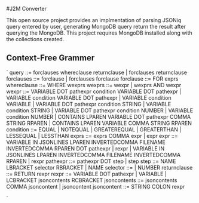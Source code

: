#J2M Converter

This open source project provides an implmentation of parsing JSONiq query entered by user, generating MongoDB query return the result after querying the MongoDB. This project requires MongoDB installed along with the collections created.

## Context-Free Grammer

`
query ::= forclauses whereclause returnclause | forclauses returnclause
forclauses ::= forclause | forclauses forclause
forclause ::= FOR exprs
whereclause ::= WHERE wexprs
wexprs ::= wexpr | wexprs AND wexpr
wexpr ::= VARIABLE DOT pathexpr condition VARIABLE DOT pathexpr
    | VARIABLE condition VARIABLE DOT pathexpr
    | VARIABLE condition VARIABLE
    | VARIABLE DOT pathexpr condition STRING
    | VARIABLE condition STRING
    | VARIABLE DOT pathexpr condition NUMBER
    | VARIABLE condition NUMBER
    | CONTAINS LPAREN VARIABLE DOT pathexpr COMMA STRING RPAREN
    | CONTAINS LPAREN VARIABLE COMMA STRING RPAREN
condition ::= EQUAL | NOTEQUAL | GREATEREQUAL | GREATERTHAN | LESSEQUAL | LESSTHAN
exprs ::= exprs COMMA expr | expr
expr ::= VARIABLE IN JSONLINES LPAREN INVERTEDCOMMA FILENAME INVERTEDCOMMA RPAREN DOT pathexpr | rexpr
    | VARIABLE IN JSONLINES LPAREN INVERTEDCOMMA FILENAME INVERTEDCOMMA RPAREN
    | rexpr
pathexpr ::= pathexpr DOT step | step
step ::= NAME LBRACKET selector RBRACKET | NAME
selector ::= | NUMBER
returnclause ::= RETURN rexpr
rexpr ::= VARIABLE DOT pathexpr | VARIABLE | LCBRACKET jsoncontents RCBRACKET
jsoncontents ::= jsoncontents COMMA jsoncontent | jsoncontent
jsoncontent ::= STRING COLON rexpr

`
